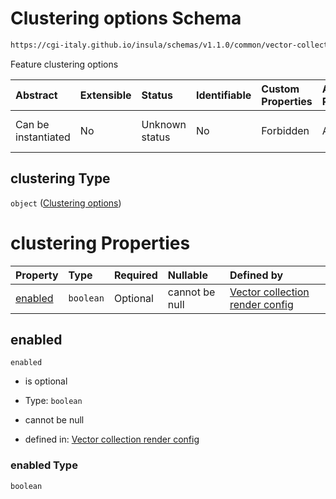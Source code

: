 # Clustering options Schema

```txt
https://cgi-italy.github.io/insula/schemas/v1.1.0/common/vector-collection-render-config.schema.json#/$defs/vectorRenderModeOptions/properties/clustering
```

Feature clustering options

| Abstract            | Extensible | Status         | Identifiable | Custom Properties | Additional Properties | Access Restrictions | Defined In                                                                                                                         |
| :------------------ | :--------- | :------------- | :----------- | :---------------- | :-------------------- | :------------------ | :--------------------------------------------------------------------------------------------------------------------------------- |
| Can be instantiated | No         | Unknown status | No           | Forbidden         | Allowed               | none                | [vector-collection-render-config.schema.json\*](schemas/common/vector-collection-render-config.schema.json) |

## clustering Type

`object` ([Clustering options](vector-collection-render-config-defs-vector-render-mode-options-properties-clustering-options.md))

# clustering Properties

| Property            | Type      | Required | Nullable       | Defined by                                                                                                                                                                                                                                                                                                                            |
| :------------------ | :-------- | :------- | :------------- | :------------------------------------------------------------------------------------------------------------------------------------------------------------------------------------------------------------------------------------------------------------------------------------------------------------------------------------ |
| [enabled](#enabled) | `boolean` | Optional | cannot be null | [Vector collection render config](vector-collection-render-config-defs-vector-render-mode-options-properties-clustering-options-properties-enabled.md) |

## enabled



`enabled`

* is optional

* Type: `boolean`

* cannot be null

* defined in: [Vector collection render config](vector-collection-render-config-defs-vector-render-mode-options-properties-clustering-options-properties-enabled.md)

### enabled Type

`boolean`

